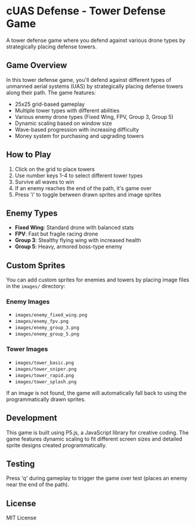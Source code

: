 # cUAS Defense - Tower Defense Game

A tower defense game where you defend against various drone types by strategically placing defense towers.

## Game Overview

In this tower defense game, you'll defend against different types of unmanned aerial systems (UAS) by strategically placing defense towers along their path. The game features:

- 25x25 grid-based gameplay
- Multiple tower types with different abilities
- Various enemy drone types (Fixed Wing, FPV, Group 3, Group 5)
- Dynamic scaling based on window size
- Wave-based progression with increasing difficulty
- Money system for purchasing and upgrading towers

## How to Play

1. Click on the grid to place towers
2. Use number keys 1-4 to select different tower types
3. Survive all waves to win
4. If an enemy reaches the end of the path, it's game over
5. Press 'i' to toggle between drawn sprites and image sprites

## Enemy Types

- **Fixed Wing**: Standard drone with balanced stats
- **FPV**: Fast but fragile racing drone
- **Group 3**: Stealthy flying wing with increased health
- **Group 5**: Heavy, armored boss-type enemy

## Custom Sprites

You can add custom sprites for enemies and towers by placing image files in the `images/` directory:

### Enemy Images
- `images/enemy_fixed_wing.png`
- `images/enemy_fpv.png`
- `images/enemy_group_3.png`
- `images/enemy_group_5.png`

### Tower Images
- `images/tower_basic.png`
- `images/tower_sniper.png`
- `images/tower_rapid.png`
- `images/tower_splash.png`

If an image is not found, the game will automatically fall back to using the programmatically drawn sprites.

## Development

This game is built using P5.js, a JavaScript library for creative coding. The game features dynamic scaling to fit different screen sizes and detailed sprite designs created programmatically.

## Testing

Press 'q' during gameplay to trigger the game over test (places an enemy near the end of the path).

## License

MIT License 